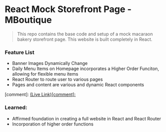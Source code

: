 # React Mock Storefront Page - MBoutique

> This repo contains the base code and setup of a mock macaraon bakery storefront page. This website is built completely in React.

### Feature List
* Banner Images Dynamically Change
* Daily Menu Items on Homepage incorporates a Higher Order Funciton, allowing for flexible menu items
* React Router to route user to various pages
* Pages and content are various and dynamic React components

[comment]: <a href="(live link)" target="_blank" >(Live Link)[comment]: </a>

### Learned:
* Affirmed foundation in creating a full website in React and React Router
* Incorporation of higher order functions


